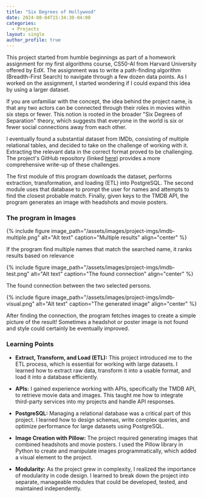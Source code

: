 ```yaml
---
title: "Six Degrees of Hollywood"
date: 2024-08-04T15:34:30-04:00
categories:
  - Projects
layout: single
author_profile: true
---
```



This project started from humble beginnings as part of a homework assignment for my first algorithms course, CS50-AI from Harvard University offered by EdX. The assignment was to write a path-finding algorithm (Breadth-First Search) to navigate through a few dozen data points. As I worked on the assignment, I started wondering if I could expand this idea by using a larger dataset.

If you are unfamiliar with the concept, the idea behind the project name, is that any two actors can be connected through their roles in movies within six steps or fewer. This notion is rooted in the broader "Six Degrees of Separation" theory, which suggests that everyone in the world is six or fewer social connections away from each other.

I eventually found a substantial dataset from IMDb, consisting of multiple relational tables, and decided to take on the challenge of working with it. Extracting the relevant data in the correct format proved to be challenging. The project's GitHub repository (linked [here](https://github.com/LucasHTMartins/Six-Degrees-of-Hollywood)) provides a more comprehensive write-up of these challenges.

The first module of this program downloads the dataset, performs extraction, transformation, and loading (ETL) into PostgreSQL. The second module uses that database to prompt the user for names and attempts to find the closest probable match. Finally, given keys to the TMDB API, the program generates an image with headshots and movie posters.

### The program in Images

{% include figure image_path="/assets/images/project-imgs/imdb-multiple.png" alt="Alt text" caption="Multiple results" align="center" %}

If the program find multiple names that match the searched name, it ranks results based on relevance

{% include figure image_path="/assets/images/project-imgs/imdb-test.png" alt="Alt text" caption="The found connection" align="center" %}

The found connection between the two selected persons.

{% include figure image_path="/assets/images/project-imgs/imdb-visual.png" alt="Alt text" caption="The generated image" align="center" %}

After finding the connection, the program fetches images to create a simple picture of the result! Sometimes a headshot or poster image is not found and style could certainly be eventually improved.

### Learning Points

- **Extract, Transform, and Load (ETL):** This project introduced me to the ETL process, which is essential for working with large datasets. I learned how to extract raw data, transform it into a usable format, and load it into a database efficiently.

- **APIs:** I gained experience working with APIs, specifically the TMDB API, to retrieve movie data and images. This taught me how to integrate third-party services into my projects and handle API responses.

- **PostgreSQL:** Managing a relational database was a critical part of this project. I learned how to design schemas, write complex queries, and optimize performance for large datasets using PostgreSQL.

- **Image Creation with Pillow:** The project required generating images that combined headshots and movie posters. I used the Pillow library in Python to create and manipulate images programmatically, which added a visual element to the project.

- **Modularity:** As the project grew in complexity, I realized the importance of modularity in code design. I learned to break down the project into separate, manageable modules that could be developed, tested, and maintained independently.


